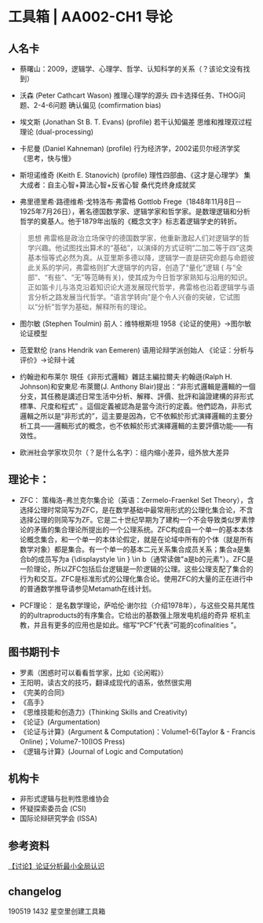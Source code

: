 # 工具箱 | AA002-CH1 导论

## 人名卡
- 蔡曙山：2009，逻辑学、心理学、哲学、认知科学的关系（？该论文没有找到）

- 沃森 (Peter Cathcart Wason)
推理心理学的源头
四卡选择任务、THOG问题、2-4-6问题
确认偏见 (comfirmation bias)

- 埃文斯 (Jonathan St B. T. Evans) (profile)
若干认知偏差
思维和推理双过程理论 (dual-processing)

- 卡尼曼 (Daniel Kahneman) (profile)
行为经济学，2002诺贝尔经济学奖
《思考，快与慢》

- 斯坦诺维奇 (Keith E. Stanovich) (profile)
理性四部曲、《这才是心理学》
集大成者：自主心智+算法心智+反省心智
桑代克终身成就奖

- 弗里德里希·路德维希·戈特洛布·弗雷格
Gottlob Frege（1848年11月8日－1925年7月26日），著名德国数学家、逻辑学家和哲学家。是数理逻辑和分析哲学的奠基人。他于1879年出版的《概念文字》标志着逻辑学史的转折。
>思想
弗雷格是政治立场保守的德国数学家，他重新激起人们对逻辑学的哲学兴趣。他试图找出算术的“基础”，以演绎的方式证明“二加二等于四”这类基本恒等式必然为真。从亚里斯多德以降，逻辑学一直是研究命题与命题彼此关系的学问，弗雷格则扩大逻辑学的内容，创造了“量化”逻辑 ( 与“全部”、“有些”、“无”等范畴有关)，使其成为今日哲学家熟知与沿用的知识。正如笛卡儿与洛克沿着知识论大道发展现代哲学，弗雷格也沿着逻辑学与语言分析之路发展当代哲学。“语言学转向”是个令人兴奋的突破，它试图以“分析”哲学为基础，解释所有的理论。

- 图尔敏 (Stephen Toulmin)
前人：维特根斯坦
1958《论证的使用》→图尔敏论证模型

- 范爱默伦 (rans Hendrik van Eemeren)
语用论辩学派创始人
《论证：分析与评价》→论辩十诫

- 约翰逊和布莱尔
現任《非形式邏輯》雜誌主編拉爾夫·約翰遜(Ralph H. Johnson)和安東尼·布萊爾(J. Anthony Blair)提出：“非形式邏輯是邏輯的一個分支，其任務是講述日常生活中分析、解釋、評價、批評和論證建構的非形式標準、尺度和程式” 。這個定義被認為是當今流行的定義。他們認為，非形式邏輯之所以是“非形式的”，這主要是因為，它不依賴於形式演繹邏輯的主要分析工具——邏輯形式的概念，也不依賴於形式演繹邏輯的主要評價功能——有效性。

- 欧洲社会学家坎贝尔（？是什么名字）：组内缩小差异，组外放大差异

## 理论卡：
- ZFC：
策梅洛-弗兰克尔集合论（英语：Zermelo-Fraenkel Set Theory），含选择公理时常简写为ZFC，是在数学基础中最常用形式的公理化集合论，不含选择公理的则简写为ZF。它是二十世纪早期为了建构一个不会导致类似罗素悖论的矛盾的集合理论所提出的一个公理系统。ZFC构成自一个单一的基本本体论概念集合，和一个单一的本体论假定，就是在论域中所有的个体（就是所有数学对象）都是集合。有一个单一的基本二元关系集合成员关系；集合a是集合b的成员写为a {\displaystyle \in } \in b（通常读做"a是b的元素"）。ZFC是一阶理论，所以ZFC包括后台逻辑是一阶逻辑的公理。这些公理支配了集合的行为和交互。ZFC是标准形式的公理化集合论。使用ZFC的大量的正在进行中的普通数学推导请参见Metamath在线计划。

- PCF理论：
是名数学理论，萨哈伦·谢尔拉（介绍1978年），与这些交易共尾性的的ultraproducts的有序集合。它给出的基数强上限发电机组的奇异 枢机主教，并且有更多的应用也是如此。缩写“PCF”代表“可能的cofinalities ”。

## 图书期刊卡
- 罗素（困惑时可以看看哲学家，比如《论闲暇》）
- 王阳明，读古文的技巧，翻译成现代的语系，依然很实用
- 《完美的合同》
- 《高手》
- 《思维技能和创造力》(Thinking Skills and Creativity)
- 《论证》(Argumentation)
- 《论证与计算》(Argument & Computation)：Volume1-6(Taylor & - Francis Online)；Volume7-10(IOS Press)
- 《逻辑与计算》(Journal of Logic and Computation)

## 机构卡
- 非形式逻辑与批判性思维协会
- 怀疑探索委员会 (CSI)
- 国际论辩研究学会 (ISSA)

## 参考资料
[【讨论】论证分析最小全局认识](https://m.openmindclub.com/stu/AA002/discussion/bdfb53f9-de97-4eae-b41c-bbb9858c9986)

## changelog
190519 1432 星空里创建工具箱
